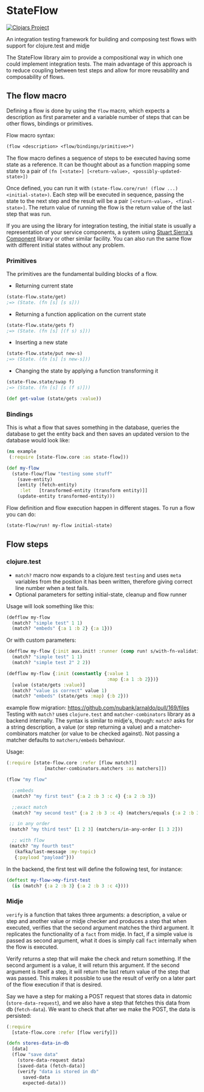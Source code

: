# StateFlow

[![Clojars Project](https://img.shields.io/clojars/v/nubank/state-flow.svg)](https://clojars.org/nubank/state-flow)

An integration testing framework for building and composing test flows with support for clojure.test and midje

The StateFlow library aim to provide a compositional way in which one could implement integration tests. The main advantage of this approach is to reduce coupling between test steps and allow for more reusability and composability of flows.

## The flow macro

Defining a flow is done by using the `flow` macro, which expects a description as first parameter and a variable number of steps that can be other flows, bindings or primitives.

Flow macro syntax:
```clojure
(flow <description> <flow/bindings/primitive>*)
```

The flow macro defines a sequence of steps to be executed having some state as a reference.
It can be thought about as a function mapping some state to a pair of `(fn [<state>] [<return-value>, <possibly-updated-state>])`

Once defined, you can run it with `(state-flow.core/run! (flow ...) <initial-state>)`.
Each step will be executed in sequence, passing the state to the next step and the result will be a pair `[<return-value>, <final-state>]`.
The return value of running the flow is the return value of the last step that was run.

If you are using the library for integration testing, the initial state is usually a representation of your service components,
a system using [Stuart Sierra's Component](https://github.com/stuartsierra/component) library or other similar facility. You can also run the same flow with different initial states without any problem.

### Primitives

The primitives are the fundamental building blocks of a flow.

* Returning current state

```clojure
(state-flow.state/get)
;=> (State. (fn [s] [s s]))
```

* Returning a function application on the current state

```clojure
(state-flow.state/gets f)
;=> (State. (fn [s] [(f s) s]))
```

* Inserting a new state

```clojure
(state-flow.state/put new-s)
;=> (State. (fn [s] [s new-s]))
```

* Changing the state by applying a function transforming it

```clojure
(state-flow.state/swap f)
;=> (State. (fn [s] [s (f s)]))
```


```clojure
(def get-value (state/gets :value))
```

### Bindings


This is what a flow that saves something in the database, queries the database to get the entity back
and then saves an updated version to the database would look like:

```clojure
(ns example
 (:require [state-flow.core :as state-flow]))

(def my-flow
  (state-flow/flow "testing some stuff"
    (save-entity)
    [entity (fetch-entity)
     :let   [transformed-entity (transform entity)]]
    (update-entity transformed-entity)))
```

Flow definition and flow execution happen in different stages. To run a flow you can do:

```clojure
(state-flow/run! my-flow initial-state)
```


## Flow steps



### clojure.test

* `match?` macro now expands to a clojure.test `testing` and uses `meta` variables from the position it has been written, therefore giving correct line number when a test fails.
* Optional parameters for setting initial-state, cleanup and flow runner

Usage will look something like this:

```clojure
(defflow my-flow
  (match? "simple test" 1 1)
  (match? "embeds" {:a 1 :b 2} {:a 1}))
```
Or with custom parameters:

```clojure
(defflow my-flow {:init aux.init! :runner (comp run! s/with-fn-validation)}
  (match? "simple test" 1 1)
  (match? "simple test 2" 2 2))
```

```clojure
(defflow my-flow {:init (constantly {:value 1
                                     :map {:a 1 :b 2}})}
  [value (state/gets :value)]
  (match? "value is correct" value 1)
  (match? "embeds" (state/gets :map) {:b 2}))
```

example flow migration: https://github.com/nubank/arnaldo/pull/169/files
Testing with `match?` uses `clojure.test` and `matcher-combinators` library as a backend internally. The syntax is similar to midje's, though: `match?` asks for a string description, a value (or step returning a value) and a matcher-combinators matcher (or value to be checked against). Not passing a matcher defaults to `matchers/embeds` behaviour.

Usage:
```clojure
(:require [state-flow.core :refer [flow match?]]
              [matcher-combinators.matchers :as matchers]])

(flow "my flow"

  ;;embeds
  (match? "my first test" {:a 2 :b 3 :c 4} {:a 2 :b 3})

  ;;exact match
  (match? "my second test" {:a 2 :b 3 :c 4} (matchers/equals {:a 2 :b 3 :c 4})

 ;; in any order
 (match? "my third test" [1 2 3] (matchers/in-any-order [1 3 2]))

  ;; with flow
 (match? "my fourth test"
   (kafka/last-message :my-topic)
   {:payload "payload"}))
```

In the backend, the first test will define the following test, for instance:

```clojure
(deftest my-flow->my-first-test
  (is (match? {:a 2 :b 3} {:a 2 :b 3 :c 4})))
```

### Midje

`verify` is a function that takes three arguments: a description, a value or step and another value or midje checker
and produces a step that when executed, verifies that the second argument matches the third argument. It replicates the functionality of a `fact` from midje.
In fact, if a simple value is passed as second argument, what it does is simply call `fact` internally when the flow is executed.

Verify returns a step that will make the check and return something. If the second argument is a value, it will return this argument. If the second argument is itself a step, it will return the last return value of the step that was passed. This makes it possible to use the result of verify on a later part of the flow execution if that is desired.

Say we have a step for making a POST request that stores data in datomic (`store-data-request`),
and we also have a step that fetches this data from db (`fetch-data`). We want to check that after we make the POST, the data is persisted:

```clojure
(:require
  [state-flow.core :refer [flow verify]])

(defn stores-data-in-db
  [data]
  (flow "save data"
    (store-data-request data)
    [saved-data (fetch-data)]
    (verify "data is stored in db"
      saved-data
      expected-data)))
```

